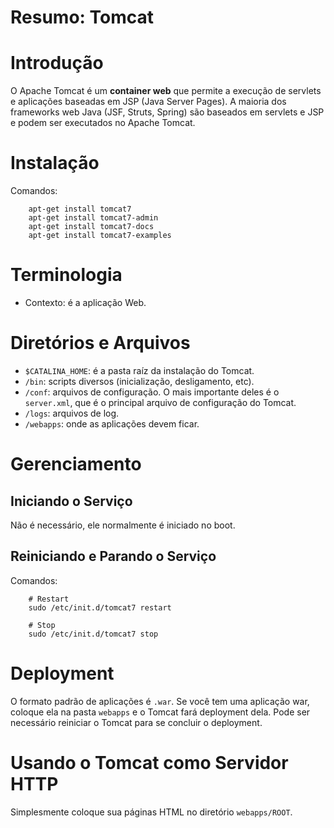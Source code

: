 

Resumo: Tomcat
==============


# Introdução

O Apache Tomcat é um **container web** que permite a execução de servlets e aplicações baseadas em JSP (Java Server Pages). A maioria dos frameworks web Java (JSF, Struts, Spring) são baseados em servlets e JSP e podem ser executados no Apache Tomcat.


# Instalação

Comandos:

        apt-get install tomcat7
        apt-get install tomcat7-admin
        apt-get install tomcat7-docs
        apt-get install tomcat7-examples 


# Terminologia

- Contexto: é a aplicação Web.


# Diretórios e Arquivos

  - `$CATALINA_HOME`: é a pasta raíz da instalação do Tomcat.
  - `/bin`: scripts diversos (inicialização, desligamento, etc).
  - `/conf`: arquivos de configuração. O mais importante deles é o `server.xml`, que é o principal arquivo de configuração do Tomcat.
  - `/logs`: arquivos de log.
  - `/webapps`: onde as aplicações devem ficar.


# Gerenciamento

## Iniciando o Serviço

Não é necessário, ele normalmente é iniciado no boot.

## Reiniciando e Parando o Serviço

Comandos:

        # Restart
        sudo /etc/init.d/tomcat7 restart

        # Stop 
        sudo /etc/init.d/tomcat7 stop 


# Deployment

O formato padrão de aplicações é `.war`. Se você tem uma aplicação war, coloque ela na pasta `webapps` e o Tomcat fará deployment dela. Pode ser necessário reiniciar o Tomcat para se concluir o deployment.


# Usando o Tomcat como Servidor HTTP

Simplesmente coloque sua páginas HTML no diretório `webapps/ROOT`.



